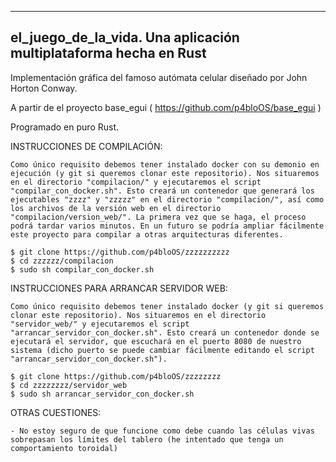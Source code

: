 ------------------------------------------------------------------------------
 el_juego_de_la_vida. Una aplicación multiplataforma hecha en Rust
 ----------------------------------------------------------------------------

Implementación gráfica del famoso autómata celular diseñado por John Horton Conway.

A partir de el proyecto base_egui ( https://github.com/p4bloOS/base_egui )

Programado en puro Rust.



INSTRUCCIONES DE COMPILACIÓN:

    Como único requisito debemos tener instalado docker con su demonio en ejecución (y git si queremos clonar este repositorio). Nos situaremos en el directorio "compilacion/" y ejecutaremos el script "compilar_con_docker.sh". Esto creará un contenedor que generará los ejecutables "zzzz" y "zzzzz" en el directorio "compilacion/", así como los archivos de la versión web en el directorio "compilacion/version_web/". La primera vez que se haga, el proceso podrá tardar varios minutos. En un futuro se podría ampliar fácilmente este proyecto para compilar a otras arquitecturas diferentes.

    $ git clone https://github.com/p4bloOS/zzzzzzzzzz
    $ cd zzzzzz/compilacion
    $ sudo sh compilar_con_docker.sh
 

INSTRUCCIONES PARA ARRANCAR SERVIDOR WEB:

    Como único requisito debemos tener instalado docker (y git si queremos clonar este repositorio). Nos situaremos en el directorio "servidor_web/" y ejecutaremos el script "arrancar_servidor_con_docker.sh". Esto creará un contenedor donde se ejecutará el servidor, que escuchará en el puerto 8080 de nuestro sistema (dicho puerto se puede cambiar fácilmente editando el script "arrancar_servidor_con_docker.sh").

    $ git clone https://github.com/p4bloOS/zzzzzzzz
    $ cd zzzzzzzz/servidor_web
    $ sudo sh arrancar_servidor_con_docker.sh



OTRAS CUESTIONES:

    - No estoy seguro de que funcione como debe cuando las células vivas sobrepasan los límites del tablero (he intentado que tenga un comportamiento toroidal)
